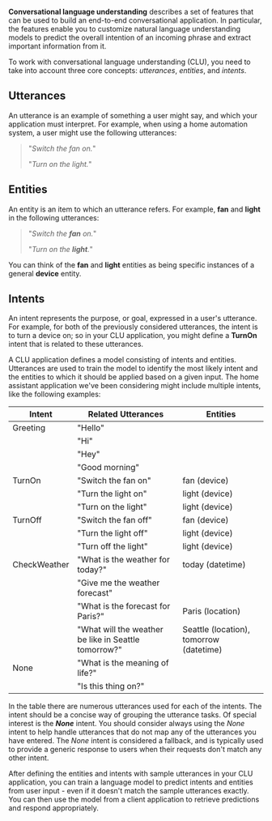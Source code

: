 **Conversational language understanding** describes a set of features that can be used to build an end-to-end conversational application. In particular, the features enable you to customize natural language understanding models to predict the overall intention of an incoming phrase and extract important information from it. 

To work with conversational language understanding (CLU), you need to take into account three core concepts: *utterances*, *entities*, and *intents*.

## Utterances

An utterance is an example of something a user might say, and which your application must interpret. For example, when using a home automation system, a user might use the following utterances:

> "*Switch the fan on.*"
>
> "*Turn on the light.*"

## Entities

An entity is an item to which an utterance refers. For example, **fan** and **light** in the following utterances:

> "*Switch the ***fan*** on.*"
>
> "*Turn on the ***light***.*"

You can think of the **fan** and **light** entities as being specific instances of a general **device** entity.

## Intents

An intent represents the purpose, or goal, expressed in a user's utterance. For example, for both of the previously considered utterances, the intent is to turn a device on; so in your CLU application, you might define a **TurnOn** intent that is related to these utterances.

A CLU application defines a model consisting of intents and entities. Utterances are used to train the model to identify the most likely intent and the entities to which it should be applied based on a given input. The home assistant application we've been considering might include multiple intents, like the following examples:

| Intent | Related Utterances | Entities
|---|---|---
| Greeting | "Hello" |
| | "Hi" |
| | "Hey" |
| | "Good morning" |
| TurnOn | "Switch the fan on" | fan (device)
| | "Turn the light on" | light (device)
| | "Turn on the light" | light (device)
| TurnOff | "Switch the fan off" | fan (device)
| | "Turn the light off" | light (device)
| | "Turn off the light" | light (device)
| CheckWeather | "What is the weather for today?" | today (datetime)
| | "Give me the weather forecast" |
| | "What is the forecast for Paris?" | Paris (location)
| | "What will the weather be like in Seattle tomorrow?" | Seattle (location), tomorrow (datetime)
| None | "What is the meaning of life?" |
| | "Is this thing on?" |

In the table there are numerous utterances used for each of the intents. The intent should be a concise way of grouping the utterance tasks. Of special interest is the ***None*** intent. You should consider always using the *None* intent to help handle utterances that do not map any of the utterances you have entered. The *None* intent is considered a fallback, and is typically used to provide a generic response to users when their requests don't match any other intent.

After defining the entities and intents with sample utterances in your CLU application, you can train a language model to predict intents and entities from user input - even if it doesn't match the sample utterances exactly. You can then use the model from a client application to retrieve predictions and respond appropriately. 
